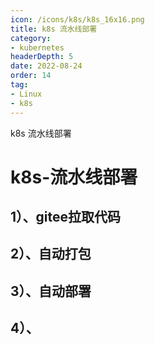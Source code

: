 ```yaml
---
icon: /icons/k8s/k8s_16x16.png
title: k8s 流水线部署
category: 
- kubernetes
headerDepth: 5
date: 2022-08-24
order: 14
tag:
- Linux
- k8s
---
```


k8s 流水线部署

<!-- more -->

# k8s-流水线部署

## 1）、gitee拉取代码

## 2）、自动打包

## 3）、自动部署

## 4）、
